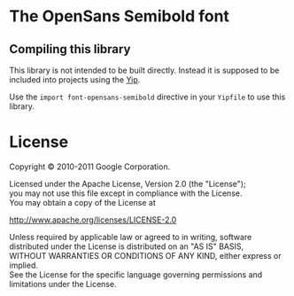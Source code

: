 
The OpenSans Semibold font
==========================

Compiling this library
----------------------

This library is not intended to be built directly. Instead it is supposed
to be included into projects using the [Yip](https://github.com/yiptool/yip.git).

Use the `import font-opensans-semibold` directive in your `Yipfile` to use this library.

License
=======

Copyright © 2010-2011 Google Corporation.

Licensed under the Apache License, Version 2.0 (the "License");  
you may not use this file except in compliance with the License.  
You may obtain a copy of the License at  

http://www.apache.org/licenses/LICENSE-2.0

Unless required by applicable law or agreed to in writing, software  
distributed under the License is distributed on an "AS IS" BASIS,  
WITHOUT WARRANTIES OR CONDITIONS OF ANY KIND, either express or implied.  
See the License for the specific language governing permissions and  
limitations under the License.
